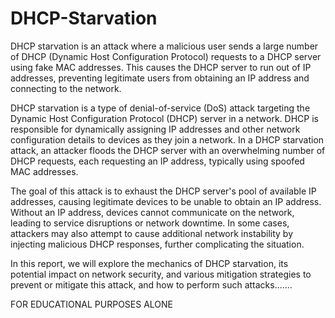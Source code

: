 # DHCP-Starvation
DHCP starvation is an attack where a malicious user sends a large number of DHCP (Dynamic Host Configuration Protocol) requests to a DHCP server using fake MAC addresses. This causes the DHCP server to run out of IP addresses, preventing legitimate users from obtaining an IP address and connecting to the network. 

DHCP starvation is a type of denial-of-service (DoS) attack targeting the Dynamic Host Configuration Protocol (DHCP) server in a network. DHCP is responsible for dynamically assigning IP addresses and other network configuration details to devices as they join a network. In a DHCP starvation attack, an attacker floods the DHCP server with an overwhelming number of DHCP requests, each requesting an IP address, typically using spoofed MAC addresses.

The goal of this attack is to exhaust the DHCP server's pool of available IP addresses, causing legitimate devices to be unable to obtain an IP address. Without an IP address, devices cannot communicate on the network, leading to service disruptions or network downtime. In some cases, attackers may also attempt to cause additional network instability by injecting malicious DHCP responses, further complicating the situation.

In this report, we will explore the mechanics of DHCP starvation, its potential impact on network security, and various mitigation strategies to prevent or mitigate this attack, and how to perform such attacks....... 

FOR EDUCATIONAL PURPOSES ALONE
